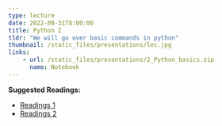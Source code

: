 ```yaml
---
type: lecture
date: 2022-08-31T8:00:00
title: Python I
tldr: "We will go over basic commands in python"
thumbnail: /static_files/presentations/lec.jpg
links: 
    - url: /static_files/presentations/2_Python_basics.zip
      name: Notebook
---
```

**Suggested Readings:**
- [Readings 1](https://www.w3schools.com/python/)
- [Readings 2](https://www.pythontutorial.net/python-basics/)

